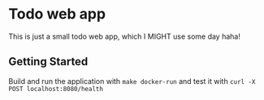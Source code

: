 # Todo web app

This is just a small todo web app, which I MIGHT use some day haha!

## Getting Started

Build and run the application with `make docker-run` and test it with `curl -X POST localhost:8080/health`


